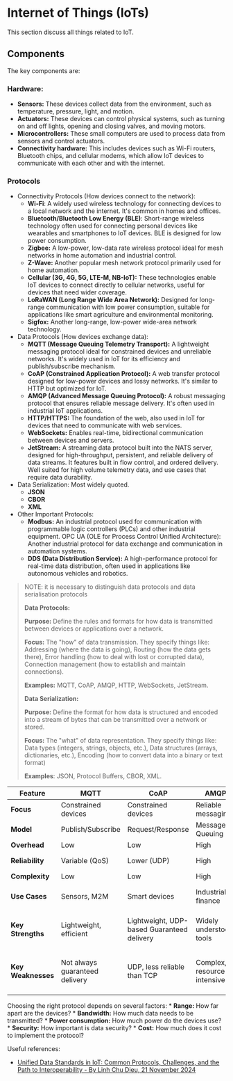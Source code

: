 # Internet of Things (IoTs)

This section discuss all things related to IoT.

## Components

The key components are:

### Hardware:
* **Sensors:** These devices collect data from the environment, such as temperature, pressure, light, and motion.
* **Actuators:** These devices can control physical systems, such as turning on and off lights, opening and closing valves, and moving motors.
* **Microcontrollers:** These small computers are used to process data from sensors and control actuators.
* **Connectivity hardware:** This includes devices such as Wi-Fi routers, Bluetooth chips, and cellular modems, which allow IoT devices to communicate with each other and with the internet.

### Protocols
* Connectivity Protocols (How devices connect to the network):
    * **Wi-Fi**: A widely used wireless technology for connecting devices to a local network and the internet. It's common in homes and offices.
    * **Bluetooth/Bluetooth Low Energy (BLE)**: Short-range wireless technology often used for connecting personal devices like wearables and smartphones to IoT devices. BLE is designed for low power consumption.
    * **Zigbee:** A low-power, low-data rate wireless protocol ideal for mesh networks in home automation and industrial control.
    * **Z-Wave:** Another popular mesh network protocol primarily used for home automation.
    * **Cellular (3G, 4G, 5G, LTE-M, NB-IoT):** These technologies enable IoT devices to connect directly to cellular networks, useful for devices that need wider coverage.
    * **LoRaWAN (Long Range Wide Area Network):** Designed for long-range communication with low power consumption, suitable for applications like smart agriculture and environmental monitoring.
    * **Sigfox:** Another long-range, low-power wide-area network technology.
* Data Protocols (How devices exchange data):
    * **MQTT (Message Queuing Telemetry Transport):** A lightweight messaging protocol ideal for constrained devices and unreliable networks. It's widely used in IoT for its efficiency and publish/subscribe mechanism.
    * **CoAP (Constrained Application Protocol):** A web transfer protocol designed for low-power devices and lossy networks. It's similar to HTTP but optimized for IoT.
    * **AMQP (Advanced Message Queuing Protocol):** A robust messaging protocol that ensures reliable message delivery. It's often used in industrial IoT applications.
    * **HTTP/HTTPS:** The foundation of the web, also used in IoT for devices that need to communicate with web services.
    * **WebSockets:** Enables real-time, bidirectional communication between devices and servers.
    * **JetStream:** A streaming data protocol built into the NATS server, designed for high-throughput, persistent, and reliable delivery of data streams. It features built in flow control, and ordered delivery. Well suited for high volume telemetry data, and use cases that require data durability.
* Data Serialization: Most widely quoted.
    * **JSON**
    * **CBOR**
    * **XML**
* Other Important Protocols:
    * **Modbus:** An industrial protocol used for communication with programmable logic controllers (PLCs) and other industrial equipment.
    OPC UA (OLE for Process Control Unified Architecture): Another industrial protocol for data exchange and communication in automation systems.
    * **DDS (Data Distribution Service):** A high-performance protocol for real-time data distribution, often used in applications like autonomous vehicles and robotics.

> NOTE: it is necessary to distinguish data protocols and data serialisation protocols
>
> **Data Protocols:**
>
> **Purpose:** Define the rules and formats for how data is transmitted between devices or applications over a network.   
>
> **Focus:** The "how" of data transmission. They specify things like: Addressing (where the data is going), Routing (how the data gets there), Error handling (how to deal with lost or corrupted data), Connection management (how to establish and maintain connections).
>
> **Examples:** MQTT, CoAP, AMQP, HTTP, WebSockets, JetStream.
>
> **Data Serialization:**
>
> **Purpose:** Define the format for how data is structured and encoded into a stream of bytes that can be transmitted over a network or stored.   
>
> **Focus:** The "what" of data representation. They specify things like: Data types (integers, strings, objects, etc.), Data structures (arrays, dictionaries, etc.), Encoding (how to convert data into a binary or text format)   
>
> **Examples**: JSON, Protocol Buffers, CBOR, XML.

| Feature | MQTT | CoAP | AMQP | HTTP/HTTPS | WebSockets |JetStream |
|---|---|---|---|---|---|---|
| **Focus** | Constrained devices | Constrained devices | Reliable messaging | Web interaction | Real-time comms | Streaming data |
| **Model** | Publish/Subscribe | Request/Response | Message Queuing | Request/Response | Bidirectional | Publish/Subscribe |
| **Overhead** | Low | Low | High | High | Moderate | Moderate |
| **Reliability** | Variable (QoS) | Lower (UDP) | High | Variable (TCP) | Reliable (TCP) | High (Persistence) |
| **Complexity** | Low | Low | High | Moderate | Moderate | Moderate |
| **Use Cases**	| Sensors, M2M | Smart devices | Industrial, finance |	Web-connected devices | Real-time apps | High-volume IoT, telemetry, analytics |
| **Key Strengths** | Lightweight, efficient | Lightweight, UDP-based	Guaranteed delivery | Widely understood, tools | Real-time, bi-directional | High throughput, persistence, flow control |
| **Key Weaknesses** | Not always guaranteed delivery | UDP, less reliable than TCP | Complex, resource intensive |	Resource-intensive | More complex than HTTP for simple data | Requires NATS server |

Choosing the right protocol depends on several factors:
    * **Range:** How far apart are the devices?
    * **Bandwidth:** How much data needs to be transmitted?
    * **Power consumption:** How much power do the devices use?
    * **Security:** How important is data security?
    * **Cost:** How much does it cost to implement the protocol?

Useful references:

* [Unified Data Standards in IoT: Common Protocols, Challenges, and the Path to Interoperability - By Linh Chu Dieu, 21 November 2024](https://smartdev.com/unified-data-standards-in-iot-enabling-interoperability-and-seamless-communication/)